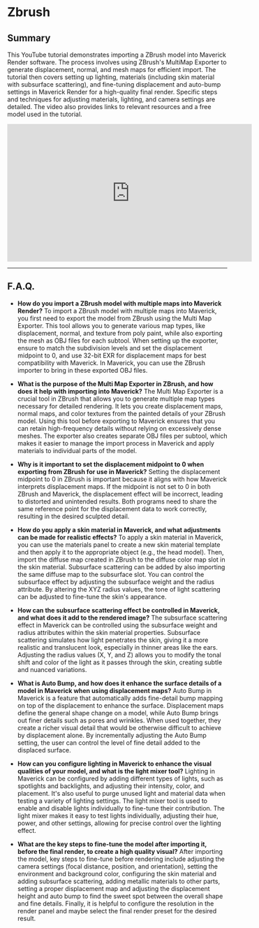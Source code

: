 # Zbrush

## Summary

This YouTube tutorial demonstrates importing a ZBrush model into Maverick Render software. The process involves using ZBrush's MultiMap Exporter to generate displacement, normal, and mesh maps for efficient import. The tutorial then covers setting up lighting, materials (including skin material with subsurface scattering), and fine-tuning displacement and auto-bump settings in Maverick Render for a high-quality final render. Specific steps and techniques for adjusting materials, lighting, and camera settings are detailed. The video also provides links to relevant resources and a free model used in the tutorial.

<iframe width="560" height="315" src="https://www.youtube.com/embed/vzTkEVMlGs4?si=W6yoCfZ1i6aWsdKc" title="YouTube video player" frameborder="0" allow="accelerometer; autoplay; clipboard-write; encrypted-media; gyroscope; picture-in-picture; web-share" referrerpolicy="strict-origin-when-cross-origin" allowfullscreen></iframe>

---

## F.A.Q.

- **How do you import a ZBrush model with multiple maps into Maverick Render?**
To import a ZBrush model with multiple maps into Maverick, you first need to export the model from ZBrush using the Multi Map Exporter. This tool allows you to generate various map types, like displacement, normal, and texture from poly paint, while also exporting the mesh as OBJ files for each subtool. When setting up the exporter, ensure to match the subdivision levels and set the displacement midpoint to 0, and use 32-bit EXR for displacement maps for best compatibility with Maverick. In Maverick, you can use the ZBrush importer to bring in these exported OBJ files.

- **What is the purpose of the Multi Map Exporter in ZBrush, and how does it help with importing into Maverick?**
The Multi Map Exporter is a crucial tool in ZBrush that allows you to generate multiple map types necessary for detailed rendering. It lets you create displacement maps, normal maps, and color textures from the painted details of your ZBrush model. Using this tool before exporting to Maverick ensures that you can retain high-frequency details without relying on excessively dense meshes. The exporter also creates separate OBJ files per subtool, which makes it easier to manage the import process in Maverick and apply materials to individual parts of the model.

- **Why is it important to set the displacement midpoint to 0 when exporting from ZBrush for use in Maverick?**
Setting the displacement midpoint to 0 in ZBrush is important because it aligns with how Maverick interprets displacement maps. If the midpoint is not set to 0 in both ZBrush and Maverick, the displacement effect will be incorrect, leading to distorted and unintended results. Both programs need to share the same reference point for the displacement data to work correctly, resulting in the desired sculpted detail.

- **How do you apply a skin material in Maverick, and what adjustments can be made for realistic effects?**
To apply a skin material in Maverick, you can use the materials panel to create a new skin material template and then apply it to the appropriate object (e.g., the head model). Then, import the diffuse map created in ZBrush to the diffuse color map slot in the skin material. Subsurface scattering can be added by also importing the same diffuse map to the subsurface slot. You can control the subsurface effect by adjusting the subsurface weight and the radius attribute. By altering the XYZ radius values, the tone of light scattering can be adjusted to fine-tune the skin's appearance.

- **How can the subsurface scattering effect be controlled in Maverick, and what does it add to the rendered image?**
The subsurface scattering effect in Maverick can be controlled using the subsurface weight and radius attributes within the skin material properties. Subsurface scattering simulates how light penetrates the skin, giving it a more realistic and translucent look, especially in thinner areas like the ears. Adjusting the radius values (X, Y, and Z) allows you to modify the tonal shift and color of the light as it passes through the skin, creating subtle and nuanced variations.

- **What is Auto Bump, and how does it enhance the surface details of a model in Maverick when using displacement maps?**
Auto Bump in Maverick is a feature that automatically adds fine-detail bump mapping on top of the displacement to enhance the surface. Displacement maps define the general shape change on a model, while Auto Bump brings out finer details such as pores and wrinkles. When used together, they create a richer visual detail that would be otherwise difficult to achieve by displacement alone. By incrementally adjusting the Auto Bump setting, the user can control the level of fine detail added to the displaced surface.

- **How can you configure lighting in Maverick to enhance the visual qualities of your model, and what is the light mixer tool?**
Lighting in Maverick can be configured by adding different types of lights, such as spotlights and backlights, and adjusting their intensity, color, and placement. It's also useful to purge unused light and material data when testing a variety of lighting settings. The light mixer tool is used to enable and disable lights individually to fine-tune their contribution. The light mixer makes it easy to test lights individually, adjusting their hue, power, and other settings, allowing for precise control over the lighting effect.

- **What are the key steps to fine-tune the model after importing it, before the final render, to create a high quality visual?**
After importing the model, key steps to fine-tune before rendering include adjusting the camera settings (focal distance, position, and orientation), setting the environment and background color, configuring the skin material and adding subsurface scattering, adding metallic materials to other parts, setting a proper displacement map and adjusting the displacement height and auto bump to find the sweet spot between the overall shape and fine details. Finally, it is helpful to configure the resolution in the render panel and maybe select the final render preset for the desired result.